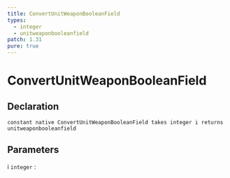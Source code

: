 ```yaml
---
title: ConvertUnitWeaponBooleanField
types:
  - integer
  - unitweaponbooleanfield
patch: 1.31
pure: true
---
```


# ConvertUnitWeaponBooleanField

## Declaration

```jass
constant native ConvertUnitWeaponBooleanField takes integer i returns unitweaponbooleanfield
```

## Parameters
i `integer`
: 
